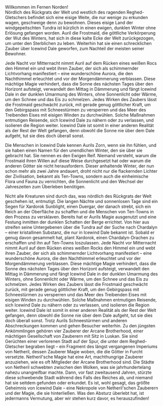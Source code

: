 Willkommen im Fernen Norden!<br>
Nördlich des Rückgrats der Welt und westlich des ragenden Reghed-Gletschers befindet sich eine eisige Weite, die nur wenige zu erkunden wagen, geschweige denn zu bewohnen. Dieses eisige Land der windgepeitschten Tundra ist kürzlich in einen ewigen, dunklen Winter ohne Erlösung gefangen worden. Auril die Frostmaid, die göttliche Verkörperung der Wut des Winters, hat sich in diese kalte Ecke der Welt zurückgezogen, um unter den Sterblichen zu leben. Weiterhin hat sie einen schrecklichen Zauber über Icewind Dale geworfen, zum Nachteil der meisten seiner Bewohner.

Jede Nacht vor Mitternacht nimmt Auril auf dem Rücken eines weißen Rocs den Himmel ein und webt ihren Zauber, der sich als schimmernder Lichtvorhang manifestiert – eine wunderschöne Aurora, die den Nachthimmel erleuchtet und vor der Morgendämmerung verblassen. Diese mächtige Magie verhindert, dass die Sonne des nächsten Tages über den Horizont aufsteigt, verwandelt den Mittag in Dämmerung und fängt Icewind Dale in der dunklen Umarmung des Winters, ohne Sonnenlicht oder Wärme, um den Schnee und das Eis zu schmelzen. Jedes Wirken des Zaubers lässt die Frostmaid geschwächt zurück, mit gerade genug göttlicher Kraft, um den Gebirgspass mit Schneestürmen zu versperren und das Meer des Treibenden Eises mit eisigen Winden zu durchwühlen. Solche Maßnahmen entmutigen Reisende, sich Icewind Dale zu nähern oder zu verlassen, und isolieren die Region weiter. Icewind Dale ist somit in einer anderen Realität als der Rest der Welt gefangen, denn obwohl die Sonne nie über dem Dale aufgeht, tut sie dies doch überall sonst.

Die Menschen in Icewind Dale kennen Aurils Zorn, wenn sie ihn fühlen, und sie haben einen Namen für den unendlichen Winter, den sie über sie gebracht hat. Sie nennen es den Ewigen Reif. Niemand versteht, warum die Frostmaid ihren Willen auf diese Weise durchgesetzt hat oder warum die anderen Götter sie nicht herausfordern. Dieser anhaltende Winter, der nun schon mehr als zwei Jahre andauert, droht nicht nur die flackernden Lichter der Zivilisation, bekannt als Ten-Towns, sondern auch die einheimische Flora und Fauna zu vernichten, die Sonnenlicht und den Wechsel der Jahreszeiten zum Überleben benötigen.

Nicht alle Kreaturen sind durch das, was nördlich des Rückgrats der Welt geschehen ist, entmutigt. Die langen Nächte und sonnenlosen Tage sind ein Segen für Xardorok Sunblight, einen Duergar, der danach strebt, sich ein Reich an der Oberfläche zu schaffen und die Menschen von Ten-Towns in den Prozess zu versklaven. Bereits hat er Aurils Magie ausgenutzt und eine Festung inmitten der dunklen Schatten der Berge errichtet. Von hier aus streifen seine Untergebenen über die Tundra auf der Suche nach Chardalyn – einer kristallinen Substanz, die nur in Icewind Dale bekannt ist. Sobald er genug davon gesammelt hat, plant Xardorok, einen Chardalyn-Drachen zu erschaffen und ihn auf Ten-Towns loszulassen.
Jede Nacht vor Mitternacht nimmt Auril auf dem Rücken eines weißen Rocks den Himmel ein und webt ihren Zauber, der sich als schimmernder Lichtvorhang manifestiert – eine wunderschöne Aurora, die den Nachthimmel erleuchtet und vor der Morgendämmerung verblassen. Diese mächtige Magie verhindert, dass die Sonne des nächsten Tages über den Horizont aufsteigt, verwandelt den Mittag in Dämmerung und fängt Icewind Dale in der dunklen Umarmung des Winters, ohne Sonnenlicht oder Wärme, um den Schnee und das Eis zu schmelzen. Jedes Wirken des Zaubers lässt die Frostmaid geschwächt zurück, mit gerade genug göttlicher Kraft, um den Gebirgspass mit Schneestürmen zu versperren und das Meer des Treibenden Eises mit eisigen Winden zu durchwühlen. Solche Maßnahmen entmutigen Reisende, sich Icewind Dale zu nähern oder zu verlassen, und isolieren die Region weiter. Icewind Dale ist somit in einer anderen Realität als der Rest der Welt gefangen, denn obwohl die Sonne nie über dem Dale aufgeht, tut sie dies doch überall sonst.
Trotz Aurils Schneestürmen und anderen Abschreckungen kommen und gehen Besucher weiterhin. Zu den jüngsten Ankömmlingen gehören vier Zauberer der Arcane Brotherhood, einer mächtigen Gesellschaft von Zauberern mit Sitz in Luskan. Sie sind Gerüchten einer verlorenen Stadt auf der Spur, die unter dem Reghed-Gletscher begraben liegt – ein Fragment des längst vergangenen Imperiums von Netheril, dessen Zauberer Magie woben, die die Götter in Furcht versetzte. Netheril'sche Magie hat eine Art, machthungrige Zauberer anzuziehen, wie es oft Mitglieder der Arcane Brotherhood sind. Die Städte von Netheril schwebten zwischen den Wolken, was sie jahrhundertelang nahezu unangreifbar machte. Dann, vor fast zweitausend Jahren, stürzte diese schwebende Stadt während des Falls des Reiches ab, und niemand hat sie seitdem gefunden oder erkundet. Es ist, wohl gesagt, das größte Geheimnis von Icewind Dale – eine Nekropole von Netheril'schen Zauberern und der Magie, die sie hinterließen. Was den Absturz überlebt hat, ist jedermanns Vermutung, aber wir stehen kurz davor, es herauszufinden!